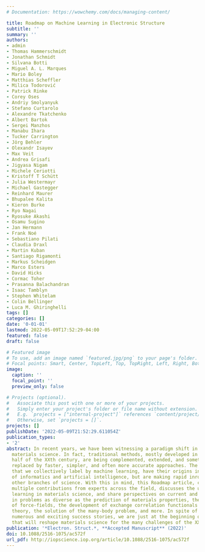 ```yaml
---
# Documentation: https://wowchemy.com/docs/managing-content/

title: Roadmap on Machine Learning in Electronic Structure
subtitle: ''
summary: ''
authors:
- admin
- Thomas Hammerschmidt
- Jonathan Schmidt
- Silvana Botti
- Miguel A. L. Marques
- Mario Boley
- Matthias Scheffler
- Milica Todorović
- Patrick Rinke
- Corey Oses
- Andriy Smolyanyuk
- Stefano Curtarolo
- Alexandre Tkatchenko
- Albert Bartok
- Sergei Manzhos
- Manabu Ihara
- Tucker Carrington
- Jörg Behler
- Olexandr Isayev
- Max Veit
- Andrea Grisafi
- Jigyasa Nigam
- Michele Ceriotti
- Kristoff T Schütt
- Julia Westermayr
- Michael Gastegger
- Reinhard Maurer
- Bhupalee Kalita
- Kieron Burke
- Ryo Nagai
- Ryosuke Akashi
- Osamu Sugino
- Jan Hermann
- Frank Noé
- Sebastiano Pilati
- Claudia Draxl
- Martin Kuban
- Santiago Rigamonti
- Markus Scheidgen
- Marco Esters
- David Hicks
- Cormac Toher
- Prasanna Balachandran
- Isaac Tamblyn
- Stephen Whitelam
- Colin Bellinger
- Luca M. Ghiringhelli
tags: []
categories: []
date: '0-01-01'
lastmod: 2022-05-09T17:52:29-04:00
featured: false
draft: false

# Featured image
# To use, add an image named `featured.jpg/png` to your page's folder.
# Focal points: Smart, Center, TopLeft, Top, TopRight, Left, Right, BottomLeft, Bottom, BottomRight.
image:
  caption: ''
  focal_point: ''
  preview_only: false

# Projects (optional).
#   Associate this post with one or more of your projects.
#   Simply enter your project's folder or file name without extension.
#   E.g. `projects = ["internal-project"]` references `content/project/deep-learning/index.md`.
#   Otherwise, set `projects = []`.
projects: []
publishDate: '2022-05-09T21:52:29.611054Z'
publication_types:
- '2'
abstract: In recent years, we have been witnessing a paradigm shift in computational
  materials science. In fact, traditional methods, mostly developed in the second
  half of the XXth century, are being complemented, extended, and sometimes even completely
  replaced by faster, simpler, and often more accurate approaches. The new approaches,
  that we collectively label by machine learning, have their origins in the fields
  of informatics and artificial intelligence, but are making rapid inroads in all
  other branches of science. With this in mind, this Roadmap article, consisting of
  multiple contributions from experts across the field, discusses the use of machine
  learning in materials science, and share perspectives on current and future challenges
  in problems as diverse as the prediction of materials properties, the construction
  of force-fields, the development of exchange correlation functionals for density-functional
  theory, the solution of the many-body problem, and more. In spite of the already
  numerous and exciting success stories, we are just at the beginning of a long path
  that will reshape materials science for the many challenges of the XXIth century.
publication: '*Electron. Struct.*, **Accepted Manuscript** (2022)'
doi: 10.1088/2516-1075/ac572f
url_pdf: http://iopscience.iop.org/article/10.1088/2516-1075/ac572f
---
```

